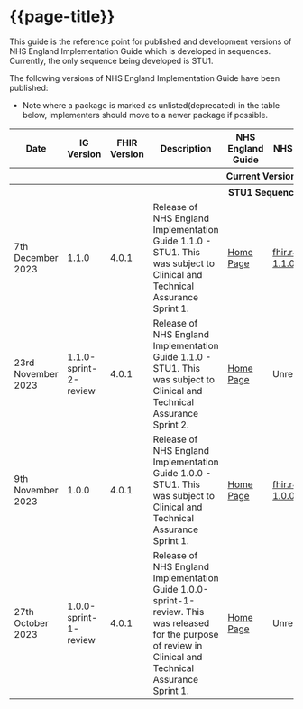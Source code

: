 # {{page-title}} 

This guide is the reference point for published and development versions of NHS England Implementation Guide which is developed in sequences. Currently, the only sequence being developed is STU1.

The following versions of NHS England Implementation Guide have been published:

- Note where a package is marked as unlisted(deprecated) in the table below, implementers should move to a newer package if possible.

<table class="assets">
<tr>
<th class="width10">Date</th>
<th class="width10">IG Version</th>
<th class="width10">FHIR Version</th>
<th class="width40">Description</th>
<th class="width10">NHS England Guide</th>
<th class="width10">NHS England Package</th>
<th class="width10">UK Core Package</th>
</tr>
<tr>
<th colspan="7">Current Versions</th>
</tr>
<tr>
<th colspan="7">STU1 Sequence</th>
</tr>
<tr>
<td>7th December 2023</td>
<td>1.1.0</td>
<td>4.0.1</td>
<td>Release of NHS England Implementation Guide 1.1.0 - STU1. This was subject to Clinical and Technical Assurance Sprint 1.</td>
<td><a href="https://simplifier.net/guide/nhs-england-implementation-guide-stu1?version=1.1.0">Home Page</a></td>
<td><a href="https://simplifier.net/packages/fhir.r4.nhsengland.stu1/1.1.0">fhir.r4.nhsengland.stu1 1.1.0</a></td>
<td><a href="https://simplifier.net/packages/fhir.r4.ukcore.stu3.currentbuild/0.0.6-pre-release">fhir.r4.ukcore.stu3.currentbuild 0.0.6-pre-release</a></td>
</tr>
<tr>
<td>23rd November 2023</td>
<td>1.1.0-sprint-2-review</td>
<td>4.0.1</td>
<td>Release of NHS England Implementation Guide 1.1.0 - STU1. This was subject to Clinical and Technical Assurance Sprint 2.</td>
<td><a href="https://simplifier.net/guide/nhs-england-implementation-guide-stu1?version=1.1.0-sprint-2-review">Home Page</a></td>
<td>Unreleased</td>
<td>N/A</td>
</tr>
<tr>
<td>9th November 2023</td>
<td>1.0.0</td>
<td>4.0.1</td>
<td>Release of NHS England Implementation Guide 1.0.0 - STU1. This was subject to Clinical and Technical Assurance Sprint 1.</td>
<td><a href="https://simplifier.net/guide/nhs-england-implementation-guide-stu1?version=1.0.0">Home Page</a></td>
<td><a href="https://simplifier.net/packages/fhir.r4.nhsengland.stu1/1.0.0">fhir.r4.nhsengland.stu1 1.0.0</a></td>
<td><a href="https://simplifier.net/packages/fhir.r4.ukcore.stu3.currentbuild/0.0.6-pre-release">fhir.r4.ukcore.stu3.currentbuild 0.0.6-pre-release</a></td>
</tr>
<tr>
<td>27th October 2023</td>
<td>1.0.0-sprint-1-review</td>
<td>4.0.1</td>
<td>Release of NHS England Implementation Guide 1.0.0-sprint-1-review. This was released for the purpose of review in Clinical and Technical Assurance Sprint 1.</td>
<td><a href="https://simplifier.net/guide/nhs-england-implementation-guide-stu1?version=1.0.0-sprint-1-review">Home Page</a></td>
<td>Unreleased</td>
<td>N/A</td>
</tr>
</table>